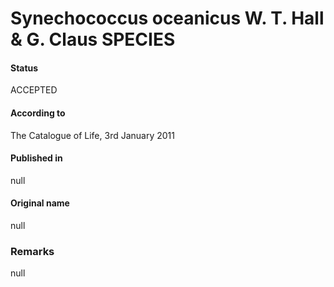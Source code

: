 # Synechococcus oceanicus W. T. Hall & G. Claus SPECIES

#### Status
ACCEPTED

#### According to
The Catalogue of Life, 3rd January 2011

#### Published in
null

#### Original name
null

### Remarks
null